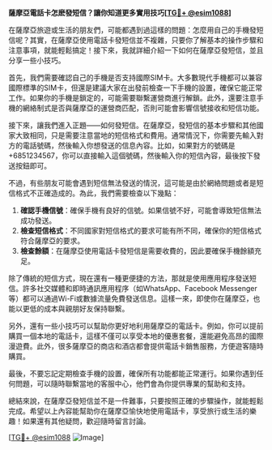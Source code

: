 **薩摩亞電話卡怎麽發短信？讓你知道更多實用技巧[[TG💪+ @esim1088](https://t.me/s/esim1088)]**

在薩摩亞旅遊或生活的朋友們，可能都遇到過這樣的問題：怎麼用自己的手機發短信呢？其實，在薩摩亞使用電話卡發短信並不複雜，只要你了解基本的操作步驟和注意事項，就能輕鬆搞定！接下來，我就詳細介紹一下如何在薩摩亞發短信，並且分享一些小技巧。

首先，我們需要確認自己的手機是否支持國際SIM卡。大多數現代手機都可以兼容國際標準的SIM卡，但還是建議大家在出發前檢查一下手機的設置，確保它能正常工作。如果你的手機是鎖定的，可能需要聯繫運營商進行解鎖。此外，還要注意手機的網絡制式是否與薩摩亞的運營商匹配，否則可能會影響信號接收和短信功能。

接下來，讓我們進入正題——如何發短信。在薩摩亞，發短信的基本步驟和其他國家大致相同，只是需要注意當地的短信格式和費用。通常情況下，你需要先輸入對方的電話號碼，然後輸入你想發送的信息內容。比如，如果對方的號碼是+6851234567，你可以直接輸入這個號碼，然後輸入你的短信內容，最後按下發送按鈕即可。

不過，有些朋友可能會遇到短信無法發送的情況，這可能是由於網絡問題或者是短信格式不正確造成的。為此，我們需要檢查以下幾點：

1. **確認手機信號**：確保手機有良好的信號。如果信號不好，可能會導致短信無法成功發送。
2. **檢查短信格式**：不同國家對短信格式的要求可能有所不同，確保你的短信格式符合薩摩亞的要求。
3. **檢查餘額**：在薩摩亞使用電話卡發短信是需要收費的，因此要確保手機餘額充足。

除了傳統的短信方式，現在還有一種更便捷的方法，那就是使用應用程序發送短信。許多社交媒體和即時通訊應用程序（如WhatsApp、Facebook Messenger等）都可以通過Wi-Fi或數據流量免費發送信息。這樣一來，即使你在薩摩亞，也能以更低的成本與親朋好友保持聯繫。

另外，還有一些小技巧可以幫助你更好地利用薩摩亞的電話卡。例如，你可以提前購買一個本地的電話卡，這樣不僅可以享受本地的優惠套餐，還能避免高昂的國際漫遊費。此外，很多薩摩亞的商店和酒店都會提供電話卡銷售服務，方便遊客隨時購買。

最後，不要忘記定期檢查手機的設置，確保所有功能都能正常運行。如果你遇到任何問題，可以隨時聯繫當地的客服中心，他們會為你提供專業的幫助和支持。

總結來說，在薩摩亞發短信並不是一件難事，只要按照正確的步驟操作，就能輕鬆完成。希望以上內容能幫助你在薩摩亞愉快地使用電話卡，享受旅行或生活的樂趣！如果還有其他疑問，歡迎隨時留言討論。

[[TG💪+ @esim1088](https://t.me/s/esim1088) ![Image](https://i.postimg.cc/4NQfJmqS/Snipaste-2025-05-13-00-14-12.png)]